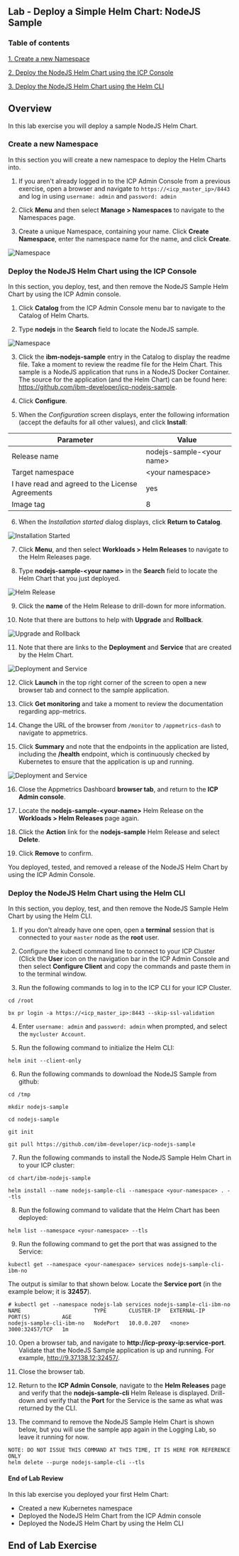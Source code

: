 Lab - Deploy a Simple Helm Chart: NodeJS Sample
---

### Table of contents
[1. Create a new Namespace](#namespace)

[2. Deploy the NodeJS Helm Chart using the ICP Console](#consoleDeploy)

[3. Deploy the NodeJS Helm Chart using the Helm CLI](#cmdDeploy)

## Overview
In this lab exercise you will deploy a sample NodeJS Helm Chart.

### Create a new Namespace <a name="namespace"></a>
In this section you will create a new namespace to deploy the Helm Charts into.

1. If you aren't already logged in to the ICP Admin Console from a previous exercise, open a browser and navigate to `https://<icp_master_ip>/8443` and log in using `username: admin` and `password: admin`

2. Click **Menu** and then select **Manage > Namespaces** to navigate to the Namespaces page.

3. Create a unique Namespace, containing your name. Click **Create Namespace**, enter the namespace name for the name, and click **Create**.

  ![Namespace](images/helm101/namespace.jpg)

### Deploy the NodeJS Helm Chart using the ICP Console <a name="consoleDeploy"></a>
In this section, you deploy, test, and then remove the NodeJS Sample Helm Chart by using the ICP Admin console.

1. Click **Catalog** from the ICP Admin Console menu bar to navigate to the Catalog of Helm Charts.

2. Type **nodejs** in the **Search** field to locate the NodeJS sample.

  ![Namespace](images/helm101/search.jpg)

3. Click the **ibm-nodejs-sample** entry in the Catalog to display the readme file. Take a moment to review the readme file for the Helm Chart. This sample is a NodeJS application that runs in a NodeJS Docker Container. The source for the application (and the Helm Chart) can be found here: https://github.com/ibm-developer/icp-nodejs-sample.

4. Click **Configure**.

5. When the *Configuration* screen displays, enter the following information (accept the defaults for all other values), and click **Install**:

  | Parameter       | Value |
  | ------------- |-------------|
  | Release name     | nodejs-sample-&lt;your name&gt; |
  | Target namespace      | &lt;your namespace&gt;      |
  | I have read and agreed to the License Agreements | yes      |
  | Image tag | 8     |

6. When the *Installation started* dialog displays, click **Return to Catalog**.

  ![Installation Started](images/helm101/installationstarted.jpg)

7. Click **Menu**, and then select **Workloads > Helm Releases** to navigate to the Helm Releases page.

8. Type **nodejs-sample-&lt;your name&gt;** in the **Search** field to locate the Helm Chart that you just deployed.

  ![Helm Release](images/helm101/helmrelease1.jpg)

9. Click the **name** of the Helm Release to drill-down for more information.

10. Note that there are buttons to help with **Upgrade** and **Rollback**.

  ![Upgrade and Rollback](images/helm101/details.jpg)

11. Note that there are links to the **Deployment** and **Service** that are created by the Helm Chart.

  ![Deployment and Service](images/helm101/deploymentdata.jpg)

12. Click **Launch** in the top right corner of the screen to open a new browser tab and connect to the sample application.

13. Click **Get monitoring** and take a moment to review the documentation regarding app-metrics.

14. Change the URL of the browser from `/monitor` to `/appmetrics-dash` to navigate to appmetrics.

15. Click **Summary** and note that the endpoints in the application are listed, including the **/health** endpoint, which is  continuously checked by Kubernetes to ensure that the application is up and running.

  ![Deployment and Service](images/helm101/appmetrics.jpg)

16. Close the Appmetrics Dashboard **browser tab**, and return to the **ICP Admin console**.

17. Locate the **nodejs-sample-&lt;your-name&gt;** Helm Release on the **Workloads > Helm Releases** page again.

18. Click the **Action** link for the **nodejs-sample** Helm Release and select **Delete**. 

19. Click **Remove** to confirm.

  You deployed, tested, and removed a release of the NodeJS Helm Chart by using the ICP Admin Console.

### Deploy the NodeJS Helm Chart using the Helm CLI <a name="cmdDeploy"></a>
In this section, you deploy, test, and then remove the NodeJS Sample Helm Chart by using the Helm CLI.

1. If you don't already have one open, open a **terminal** session that is connected to your `master` node as the **root** user.

2. Configure the kubectl command line to connect to your ICP Cluster (Click the **User** icon on the navigation bar in the ICP Admin Console and then select **Configure Client** and copy the commands and paste them in to the terminal window.

3. Run the following commands to log in to the ICP CLI for your ICP Cluster.  

  ```
  cd /root

  bx pr login -a https://<icp_master_ip>:8443 --skip-ssl-validation
  ```

4. Enter `username: admin` and `password: admin` when prompted, and select the `mycluster Account`.

5. Run the following command to initialize the Helm CLI:

  ```
  helm init --client-only
  ```

6. Run the following commands to download the NodeJS Sample from github:

  ```
  cd /tmp

  mkdir nodejs-sample

  cd nodejs-sample

  git init

  git pull https://github.com/ibm-developer/icp-nodejs-sample
  ```

7. Run the following commands to install the NodeJS Sample Helm Chart in to your ICP cluster:

  ```
  cd chart/ibm-nodejs-sample

  helm install --name nodejs-sample-cli --namespace <your-namespace> . --tls
  ```

8. Run the following command to validate that the Helm Chart has been deployed:

  ```
  helm list --namespace <your-namespace> --tls
  ```

9. Run the following command to get the port that was assigned to the Service:

  ```
  kubectl get --namespace <your-namespace> services nodejs-sample-cli-ibm-no
  ```

  The output is similar to that shown below. Locate the **Service port** (in the example below; it is **32457**).

  ```
  # kubectl get --namespace nodejs-lab services nodejs-sample-cli-ibm-no
  NAME                       TYPE       CLUSTER-IP   EXTERNAL-IP   PORT(S)          AGE
  nodejs-sample-cli-ibm-no   NodePort   10.0.0.207   <none>        3000:32457/TCP   1m
  ```

10. Open a browser tab, and navigate to **http://icp-proxy-ip:service-port**. Validate that the NodeJS Sample application is up and running. For example, http://9.37.138.12:32457/.

11. Close the browser tab.

12. Return to the **ICP Admin Console**, navigate to the **Helm Releases** page and verify that the **nodejs-sample-cli** Helm Release is displayed. Drill-down and verify that the **Port** for the Service is the same as what was returned by the CLI.

13. The command to remove the NodeJS Sample Helm Chart is shown below, but you will use the sample app again in the Logging Lab, so leave it running for now.

  ```
  NOTE: DO NOT ISSUE THIS COMMAND AT THIS TIME, IT IS HERE FOR REFERENCE ONLY
  helm delete --purge nodejs-sample-cli --tls
  ```

#### End of Lab Review
  In this lab exercise you deployed your first Helm Chart:
  - Created a new Kubernetes namespace
  - Deployed the NodeJS Helm Chart from the ICP Admin console
  - Deployed the NodeJS Helm Chart by using the Helm CLI

## End of Lab Exercise
